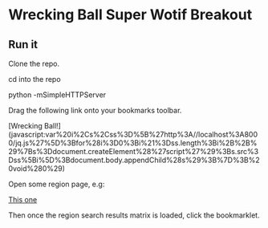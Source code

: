 # Wrecking Ball Super Wotif Breakout #

## Run it ##

Clone the repo. 

cd into the repo

python -mSimpleHTTPServer

Drag the following link onto your bookmarks toolbar. 

[Wrecking Ball!] (javascript:var%20i%2Cs%2Css%3D%5B%27http%3A//localhost%3A8000/jq.js%27%5D%3Bfor%28i%3D0%3Bi%21%3Dss.length%3Bi%2B%2B%29%7Bs%3Ddocument.createElement%28%27script%27%29%3Bs.src%3Dss%5Bi%5D%3Bdocument.body.appendChild%28s%29%3B%7D%3B%20void%280%29)


Open some region page, e.g:

[This one](http://www.wotif.com/search/results?minDay=2014-12-15&startDay=2014-12-15&country=AU&region=1780&adults=2&searchTerms=&descriptionSearch=true&formSearch=true&page=1&viewType=all)

Then once the region search results matrix is loaded, click the bookmarklet.